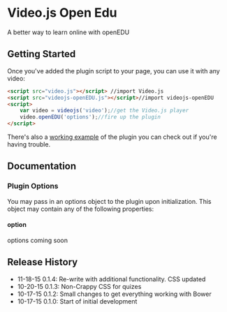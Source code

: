 # Video.js Open Edu

A better way to learn online with openEDU

## Getting Started

Once you've added the plugin script to your page, you can use it with any video:

```html
<script src="video.js"></script> //import Video.js
<script src="videojs-openEDU.js"></script>//import videojs-openEDU
<script>
    var video = videojs('video');//get the Video.js player
    video.openEDU('options');//fire up the plugin
</script>
```

There's also a [working example](example.html) of the plugin you can check out if you're having trouble.

## Documentation
### Plugin Options

You may pass in an options object to the plugin upon initialization. This
object may contain any of the following properties:

#### option
options coming soon
## Release History
 - 11-18-15     0.1.4: Re-write with additional functionality. CSS updated
 - 10-20-15     0.1.3: Non-Crappy CSS for quizes
 - 10-17-15     0.1.2: Small changes to get everything working with Bower
 - 10-17-15     0.1.0: Start of initial development

